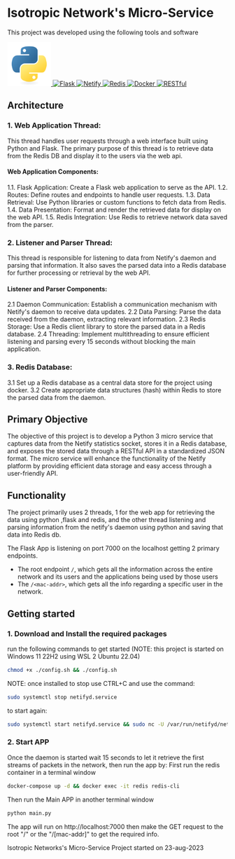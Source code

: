 # Isotropic Network's Micro-Service

This project was developed using the following tools and software

<div>
<a href="https://www.python.org/">
<img src="https://raw.githubusercontent.com/devicons/devicon/master/icons/python/python-original.svg" alt="Python" width="100" height="100" />
</a><a href="https://flask.palletsprojects.com/en/2.3.x/">
<img src="https://camo.githubusercontent.com/3638770a498aa8a62be0fb35f9217dbc78a50d739e1f6cdc64ef88def23aa1ec/68747470733a2f2f666c61736b2e70616c6c65747370726f6a656374732e636f6d2f656e2f312e312e782f5f696d616765732f666c61736b2d6c6f676f2e706e67" alt="Flask" width="200" height="100" />
</a><a href="https://www.netify.ai">
<img src="https://www.netify.ai/images/netify-dark.svg" alt="Netify" width="200" height="100" />
</a><a href="https://redis.io/">
<img src="https://www.stackery.io/assets/images/posts/redis-cache-cluster-support/featured.svg" alt="Redis" width="100" height="100" />
</a><a href="https://www.docker.com/">
<img src="https://www.svgrepo.com/show/331370/docker.svg" alt="Docker" width="100" height="100" />
</a>
<a href="https://restfulapi.net/">
<img src="https://www.snmpcenter.com/wp-content/uploads/2016/10/RESTful-API-logo-for-light-bg.png" alt="RESTful" width="300" height="100" />
</a>
<div>

## Architecture
### 1. Web Application Thread:

This thread handles user requests through a web interface built using Python and Flask.
The primary purpose of this thread is to retrieve data from the Redis DB and display it to the users via the web api.
#### Web Application Components:
  1.1. Flask Application: Create a Flask web application to serve as the API.
  1.2. Routes: Define routes and endpoints to handle user requests.
  1.3. Data Retrieval: Use Python libraries or custom functions to fetch data from Redis.
  1.4. Data Presentation: Format and render the retrieved data for display on the web API.
  1.5. Redis Integration: Use Redis to retrieve network data saved from the parser.

### 2. Listener and Parser Thread:
This thread is responsible for listening to data from Netify's daemon and parsing that information.
It also saves the parsed data into a Redis database for further processing or retrieval by the web API.
#### Listener and Parser Components:
  2.1 Daemon Communication: Establish a communication mechanism with Netify's daemon to receive data updates.
  2.2 Data Parsing: Parse the data received from the daemon, extracting relevant information.
  2.3 Redis Storage: Use a Redis client library to store the parsed data in a Redis database.
  2.4 Threading: Implement multithreading to ensure efficient listening and parsing every 15 seconds without blocking the main application.

### 3. Redis Database:
  3.1 Set up a Redis database as a central data store for the project using docker.
  3.2 Create appropriate data structures (hash) within Redis to store the parsed data from the daemon.


## Primary Objective

The objective of this project is to develop a Python 3 micro service that captures data from the Netify statistics socket, stores it in a Redis database, and exposes the stored data through a RESTful API in a standardized JSON format. The micro service will enhance the functionality of the Netify platform by providing efficient data storage and easy access through a user-friendly API.

## Functionality

The project primarily uses 2 threads, 1 for the web app for retrieving the data using python ,flask and redis, and the other thread listening and parsing information from the netify's daemon using python and saving that data into Redis db.

The Flask App is  listening on port 7000 on the localhost getting 2 primary endpoints.

- The root endpoint `/`, which gets all the information across the entire network and its users and the applications being used by those users
- The `/<mac-addr>`, which gets all the info regarding a specific user in the network.

## Getting started
### 1. Download and Install the required packages
run the following commands to get started (NOTE: this project is started on Windows 11 22H2 using WSL 2 Ubuntu 22.04)

```bash
chmod +x ./config.sh && ./config.sh
```

NOTE: 
once installed to stop use CTRL+C and use the command:
```bash
sudo systemctl stop netifyd.service
```
to start again:
```bash
sudo systemctl start netifyd.service && sudo nc -U /var/run/netifyd/netifyd.sock
```
### 2. Start APP
Once the daemon is started wait 15 seconds to let it retrieve the first streams of packets in the network, then run the app by:
First run the redis container in a terminal window
```bash
docker-compose up -d && docker exec -it redis redis-cli
```
Then run the Main APP in another terminal window
```bash
python main.py
```
The app will run on http://localhost:7000
then make the GET request to the root "/" or the "/[mac-addr]" to get the required info.

Isotropic Networks's Micro-Service Project started on 23-aug-2023
